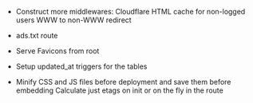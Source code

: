 * Construct more middlewares:
  Cloudflare HTML cache for non-logged users
  WWW to non-WWW redirect

* ads.txt route


* Serve Favicons from root

* Setup updated_at triggers for the tables
* Minify CSS and JS files before deployment and save them before embedding
  Calculate just etags on init or on the fly in the route